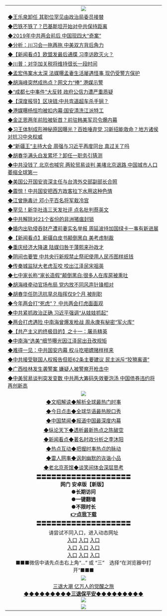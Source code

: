 <table>
  <tr>
    <td align=center><img src="https://github.com/gyhhx/image-upload/blob/master/yaowen.jpg" /></td>
  </tr>
  <tr>
<td align=left>
<a href="https://ctbtfdoocixoa.global.ssl.fastly.net/oo.aspx?name=c1021751&key=ofejcfaxcltk&from=gy">◆王乐泉卸任 其职位罕见由政治局委员接替</a><br/></td>
  </tr>
  <tr>
<td align=left>
<a href="https://ctbtfdoocixoa.global.ssl.fastly.net/oo.aspx?name=c1021752&key=ofejcfaxcltk&from=gy">◆巴铁不铁了？巴基斯坦开始对中共保持距离</a><br/></td>
 </tr>
  <tr>
<td align=left>
<a href="http://ctbtfdoocixoa.global.ssl.fastly.net/oo.aspx?name=c1021723&key=ofejcfaxcltk&from=gy">◆2019年中共两会前后 中国现四大“奇案”</a><br/></td>
 </tr>
   <tr>
<td align=left>
<a href="http://ctbtfdoocixoa.global.ssl.fastly.net/oo.aspx?name=c1021749&key=ofejcfaxcltk&from=gy">◆分析：川习会一拖再拖 中美双方背后角力</a><br/></td>
   </tr> 
  <tr>
<td align=left>
<a href="http://ctbtfdoocixoa.global.ssl.fastly.net/oo.aspx?name=c1021776&key=ofejcfaxcltk&from=gy">◆【新闻看点】欧盟发最后通牒 习李访欧灭火？</a><br/></td>
  </tr> 
 <tr>
<td align=left>
<a href="http://ctbtfdoocixoa.global.ssl.fastly.net/oo.aspx?name=c1021764&key=ofejcfaxcltk&from=gy">◆川普：对华加关税将维持很长一段时间</a><br/>
</td>
   </tr>
 <tr>
<td align=left>
<a href="http://ctbtfdoocixoa.global.ssl.fastly.net/oo.aspx?name=c1021692&key=ofejcfaxcltk&from=gy">◆孟宏伟案水太深 法媒曝孟妻生活屡遇怪事 现仍受警方保护</a><br/>
</td>
   </tr>
 <tr>
<td align=left>
<a href="http://ctbtfdoocixoa.global.ssl.fastly.net/oo.aspx?name=c1021640&key=ofejcfaxcltk&from=gy">◆胡海峰突然成热点？网文力“捧” 港媒示警</a><br/></td>
  </tr>
  <tr>
<td align=left>
<a href="http://ctbtfdoocixoa.global.ssl.fastly.net/oo.aspx?name=c1021535&key=ofejcfaxcltk&from=gy">◆“成都七中事件”大反转 政府公信力遭严重质疑</a><br/></td>
 </tr>
   <tr>
<td align=left>
<a href="http://ctbtfdoocixoa.global.ssl.fastly.net/oo.aspx?name=c1021839&key=ofejcfaxcltk&from=gy">◆【深度报导】区块链:中共弯道超车杀手锏？</a><br/>
</td>
   </tr>
 <tr>
<td align=left>
<a href="http://ctbtfdoocixoa.global.ssl.fastly.net/oo.aspx?name=c1021810&key=ofejcfaxcltk&from=gy">◆港媒曝杨恒均被扣内幕:国安清洗江派特工</a><br/></td>
  </tr>
  <tr>
<td align=left>
<a href="http://ctbtfdoocixoa.global.ssl.fastly.net/oo.aspx?name=c1021821&key=ofejcfaxcltk&from=gy">◆金正恩两年前险被斩首？前驻韩美军司令爆内幕</a><br/></td>
 </tr>
  <tr>
<td align=left>
<a href="http://ctbtfdoocixoa.global.ssl.fastly.net/oo.aspx?name=c1021717&key=ofejcfaxcltk&from=gy">◆习王体制成形神秘原因曝光？百姓唾弃党 习新招能救命？地方诸侯对抗习中央权威</a><br/></td>
 </tr>
   <tr>
<td align=left>
<a href="http://ctbtfdoocixoa.global.ssl.fastly.net/oo.aspx?name=c1021703&key=ofejcfaxcltk&from=gy">◆“新疆王”主持大会 周强与习近平再度同台 真过关了吗</a><br/></td>
   </tr> 
  <tr>
<td align=left>
<a href="http://ctbtfdoocixoa.global.ssl.fastly.net/oo.aspx?name=c1021714&key=ofejcfaxcltk&from=gy">◆胡春华满头白发累坏？卸任一职务引猜测</a><br/></td>
  </tr> 
 <tr>
<td align=left>
<a href="http://ctbtfdoocixoa.global.ssl.fastly.net/oo.aspx?name=c1021726&key=ofejcfaxcltk&from=gy">◆中共没钱了 北京也喊穷 两轮贸易谈判 美堵北京退路 中国城市人口萎缩全球第一</a><br/>
</td>
   </tr>
 <tr>
<td align=left>
<a href="http://ctbtfdoocixoa.global.ssl.fastly.net/oo.aspx?name=c1021816&key=ofejcfaxcltk&from=gy">◆美国公开国安资深主任与台湾外交部副部长合照</a><br/>
</td>
   </tr>
 <tr>
<td align=left>
<a href="http://ctbtfdoocixoa.global.ssl.fastly.net/oo.aspx?name=c1021704&key=ofejcfaxcltk&from=gy">◆震惊！中共国安把西方政客拉下水用这种色情</a><br/></td>
  </tr>
  <tr>
<td align=left>
<a href="http://ctbtfdoocixoa.global.ssl.fastly.net/oo.aspx?name=c1021677&key=ofejcfaxcltk&from=gy">◆江曾施毒计 邓小平百名将军栽冷宫</a><br/></td>
 </tr>
   <tr>
<td align=left>
<a href="http://ctbtfdoocixoa.global.ssl.fastly.net/oo.aspx?name=c1021803&key=ofejcfaxcltk&from=gy">◆罕见！新华社连三天发社评 点名批判蔡英文</a><br/>
</td>
   </tr>
 <tr>
<td align=left>
<a href="http://ctbtfdoocixoa.global.ssl.fastly.net/oo.aspx?name=c1021804&key=ofejcfaxcltk&from=gy">◆中共解除对21个省份的非洲猪瘟封锁</a><br/>
</td>
   </tr>
<tr>
<td align=left>
<a href="https://ctbtfdoocixoa.global.ssl.fastly.net/oo.aspx?name=c1021702&key=ofejcfaxcltk&from=gy">◆婚内出轨侵吞财产遭前妻实名举报 周延波持加国绿卡一事有新进展</a><br/>
</td>       
  <tr>
<td align=left>
<a href="https://ctbtfdoocixoa.global.ssl.fastly.net/oo.aspx?name=c1021475&key=ofejcfaxcltk&from=gy">◆【新闻看点】新疆白皮书颠倒黑白 美考虑制裁</a><br/></td>
  </tr>
  <tr>
<td align=left>
<a href="https://ctbtfdoocixoa.global.ssl.fastly.net/oo.aspx?name=c1021422&key=ofejcfaxcltk&from=gy">◆重庆经济大降速 陆媒归咎于薄熙来孙政才</a><br/></td>
 </tr>
  <tr>
<td align=left>
<a href="http://ctbtfdoocixoa.global.ssl.fastly.net/oo.aspx?name=c1021362&key=ofejcfaxcltk&from=gy">◆阴间也要管 中共央行新规禁止祭祀使用人民币图样纸钱</a><br/></td>
 </tr>
   <tr>
<td align=left>
<a href="http://ctbtfdoocixoa.global.ssl.fastly.net/oo.aspx?name=c1012163&key=ofejcfaxcltk&from=gy">◆传秦城监狱大老虎互咬 咬出江泽民宋祖英</a><br/></td>
   </tr> 
  <tr>
<td align=left>
<a href="http://ctbtfdoocixoa.global.ssl.fastly.net/oo.aspx?name=c1021547&key=ofejcfaxcltk&from=gy">◆七中家长称“家长造假”颠倒黑白:很多人在库房被熏吐</a><br/></td>
  </tr> 
 <tr>
<td align=left>
<a href="http://ctbtfdoocixoa.global.ssl.fastly.net/oo.aspx?name=c1021548&key=ofejcfaxcltk&from=gy">◆胡海峰牵动官场布局 党内放不同风声针锋相对</a><br/>
</td>
   </tr>
 <tr>
<td align=left>
<a href="http://ctbtfdoocixoa.global.ssl.fastly.net/oo.aspx?name=c1021444&key=ofejcfaxcltk&from=gy">◆胡春华任防汛抗旱总指挥仅9个月 被削职</a><br/>
</td>
   </tr>
 <tr>
<td align=left>
<a href="http://ctbtfdoocixoa.global.ssl.fastly.net/oo.aspx?name=c1021363&key=ofejcfaxcltk&from=gy">◆今年两会打“死虎”？ 中共两会打虎面面观</a><br/></td>
  </tr>
  <tr>
<td align=left>
<a href="http://ctbtfdoocixoa.global.ssl.fastly.net/oo.aspx?name=c1021487&key=ofejcfaxcltk&from=gy">◆中共紧抓政治正确 习近平强调“从娃娃抓起”</a><br/></td>
 </tr>
   <tr>
<td align=left>
<a href="http://ctbtfdoocixoa.global.ssl.fastly.net/oo.aspx?name=c1021391&key=ofejcfaxcltk&from=gy">◆两会打虎遇险 中南海曾爆发枪战 周永康有秘密“军火库”</a><br/>
</td>
   </tr>
 <tr>
<td align=left>
<a href="http://ctbtfdoocixoa.global.ssl.fastly.net/oo.aspx?name=c838296_16_11&key=ofejcfaxcltk&from=gy">◆【共产主义的终极目的】之十一：屠杀精英</a><br/></td>
  </tr>
  <tr>
<td align=left>
<a href="http://ctbtfdoocixoa.global.ssl.fastly.net/oo.aspx?name=c1021348&key=ofejcfaxcltk&from=gy">◆中南海“选美”细节曝光因江泽民出丑改规矩</a><br/></td>
 </tr>
  <tr>
<td align=left>
<a href="http://ctbtfdoocixoa.global.ssl.fastly.net/oo.aspx?name=c1021375&key=ofejcfaxcltk&from=gy">◆难得一见：中共国安内幕 权斗吃喝嫖赌样样来</a><br/></td>
 </tr>
   <tr>
<td align=left>
<a href="http://ctbtfdoocixoa.global.ssl.fastly.net/oo.aspx?name=c1021523&key=ofejcfaxcltk&from=gy">◆中共接受联国人权报告但拒62条主要建议 民主派斥“狡猾离谱”</a><br/></td>
   </tr> 
  <tr>
<td align=left>
<a href="http://ctbtfdoocixoa.global.ssl.fastly.net/oo.aspx?name=c1021413&key=ofejcfaxcltk&from=gy">◆广西桂林发生袭警案 嫌疑人被警察开枪击中</a><br/></td>
  </tr> 
 <tr>
<td align=left>
<a href="http://ctbtfdoocixoa.global.ssl.fastly.net/oo.aspx?name=c1021408&key=ofejcfaxcltk&from=gy">◆中美贸易谈判突发变数 中共两大筹码失效要泡汤 中国债券违约将再创新高</a><br/>
</td>
   </tr>
 <tr>
    <td align=center><img src="https://github.com/gyhhx/image-upload/blob/master/ogate-c.JPG" /></td>
  </tr>
  <tr>
   <td align=center>
<a href="http://ctbtfdoocixoa.global.ssl.fastly.net/oo.aspx?name=c816857&key=ofejcfaxcltk&from=gy&tag=9973110">◆文昭解读◆解析全球最热门时事</a><br/>
    </td>
  </tr>
   <tr>
   <td align=center> 
<a href="http://ctbtfdoocixoa.global.ssl.fastly.net/oo.aspx?name=c816850&key=ofejcfaxcltk&from=gy&tag=9877">◆今日点击◆全球华语最热脱口秀</a><br/>
    </td>
  </tr>
  <tr>
  <td align=center>
<a href="http://ctbtfdoocixoa.global.ssl.fastly.net/oo.aspx?name=c816860&key=ofejcfaxcltk&from=gy&tag=99733110">◆中国禁闻◆报道中国最深度内幕</a><br/>
   </tr>
  <tr>
     <td align=center>
<a href="http://ctbtfdoocixoa.global.ssl.fastly.net/oo.aspx?name=c816855&key=ofejcfaxcltk&from=gy&tag=997110">◆纵论天下◆透析最新热点之陈破空</a><br/>
   </tr>
   <tr>
      <td align=center>
<a href="http://ctbtfdoocixoa.global.ssl.fastly.net/oo.aspx?name=c838308&key=ofejcfaxcltk&from=gy&tag=9973110">◆新闻看点◆著名时政分析之李沐阳</a><br/>
   </tr>
   <tr>
     <td align=center>
<a href="http://ctbtfdoocixoa.global.ssl.fastly.net/oo.aspx?name=c816852&key=ofejcfaxcltk&from=gy&tag=9733110">◆热点互动◆把握时事热点的脉动</a><br/>
   </tr>
   <tr>
      <td align=center>
<a href="http://ctbtfdoocixoa.global.ssl.fastly.net/oo.aspx?name=c816694&key=ofejcfaxcltk&from=gy&tag=93310">◆雷人网事◆讽刺幽默的诙谐小品</a><br/>
   </tr>
   <tr>
    <td align=center>
<a href="http://ctbtfdoocixoa.global.ssl.fastly.net/oo.aspx?name=c816650&key=ofejcfaxcltk&from=gy&tag=9973110">◆老北京茶馆◆谈笑间体会深层思考</a><br/>
   </tr>
  <tr>
    <td align=center>
 <b>〓〓〓〓〓〓〓〓〓〓〓〓〓〓〓〓〓〓〓<br/>网门 安卓版【新版】<br/> ●长期访问<br/> ●一键翻墙<br/>  ●不限时长<br/> 
 <a href="https://share.weiyun.com/5wXqJBm">👉<b>点我下载</a><br/>〓〓〓〓〓〓〓〓〓〓〓〓〓〓〓〓〓〓〓<br/>
    </td>
    </tr>
   <tr>
    <td align=center>请尝试不同入口，进入动态网址<br/>
      <a href="https://s3.ap-northeast-2.amazonaws.com/ogates/show.htm">入口</a>
      <a href="https://s3.eu-central-1.amazonaws.com/ogatef/show.htm">入口</a>
      <a href="https://s3.ap-south-1.amazonaws.com/ogatem/show.htm">入口</a><br/>
      <a href="https://s3-us-west-1.amazonaws.com/ogaten/show.htm">入口</a>
      <a href="https://s3.eu-west-2.amazonaws.com/ogatel/show.htm">入口</a>
      <a href="https://s3.ap-northeast-1.amazonaws.com/ogatet/show.htm">入口</a><br/>
      <a href="https://s3.us-east-2.amazonaws.com/ogateo/show.htm">入口</a>
      <a href="https://s3.ca-central-1.amazonaws.com/ogatec/show.htm">入口</a>
      <a href="https://s3.ap-southeast-2.amazonaws.com/ogatey/show.htm">入口</a><br/>
      ■■■微信中请先点击右上角“...” 或 “三”　选择“在浏览器中打开”■■■<b><br/>
    </td>
  </tr>
  <tr>
    <td align=center><img src="https://github.com/gyhhx/image-upload/blob/master/3.jpg" /> </td>
</tr>
  <tr>  
  <td align=center>
  <a href="http://ctbtfdoocixoa.global.ssl.fastly.net/oo.aspx?name=c894205&key=ofejcfaxcltk&from=gy&tag=9973110">三退大潮 亿万人的觉醒之旅</a><br/>
      <a href="http://ctbtfdoocixoa.global.ssl.fastly.net/oo.aspx?name=ogQuit.aspx&key=ofejcfaxcltk&from=gy"><b>◆◆◆◆◆◆◆◆◆三退保平安◆◆◆◆◆◆◆◆◆<br/></a>
      <img src="https://github.com/gyhhx/image-upload/blob/master/3t.jpg" /><br/>
      </td>
  </tr>
   <tr>
    <td align=center><img src="https://raw.githubusercontent.com/oGate2/Up/master/oGate_640.jpg"/></td>
  </tr>
</table>


